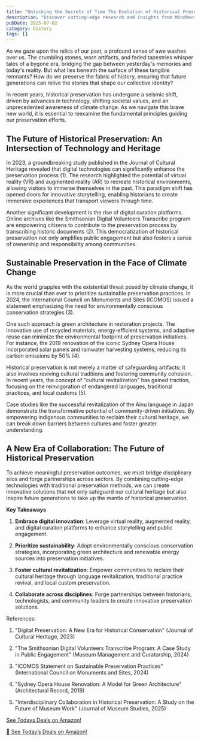 ```yaml
---
title: "Unlocking the Secrets of Time The Evolution of Historical Preservation"
description: "Discover cutting-edge research and insights from MindVerse Daily in the history category"
pubDate: 2025-07-02
category: history
tags: []
---
```


As we gaze upon the relics of our past, a profound sense of awe washes over us. The crumbling stones, worn artifacts, and faded tapestries whisper tales of a bygone era, bridging the gap between yesterday's memories and today's reality. But what lies beneath the surface of these tangible remnants? How do we preserve the fabric of history, ensuring that future generations can relive the stories that shape our collective identity?

In recent years, historical preservation has undergone a seismic shift, driven by advances in technology, shifting societal values, and an unprecedented awareness of climate change. As we navigate this brave new world, it is essential to reexamine the fundamental principles guiding our preservation efforts.

## **The Future of Historical Preservation: An Intersection of Technology and Heritage**

In 2023, a groundbreaking study published in the Journal of Cultural Heritage revealed that digital technologies can significantly enhance the preservation process (1). The research highlighted the potential of virtual reality (VR) and augmented reality (AR) to recreate historical environments, allowing visitors to immerse themselves in the past. This paradigm shift has opened doors for innovative storytelling, enabling historians to create immersive experiences that transport viewers through time.

Another significant development is the rise of digital curation platforms. Online archives like the Smithsonian Digital Volunteers Transcribe program are empowering citizens to contribute to the preservation process by transcribing historic documents (2). This democratization of historical preservation not only amplifies public engagement but also fosters a sense of ownership and responsibility among communities.

## **Sustainable Preservation in the Face of Climate Change**

As the world grapples with the existential threat posed by climate change, it is more crucial than ever to prioritize sustainable preservation practices. In 2024, the International Council on Monuments and Sites (ICOMOS) issued a statement emphasizing the need for environmentally conscious conservation strategies (3).

One such approach is green architecture in restoration projects. The innovative use of recycled materials, energy-efficient systems, and adaptive reuse can minimize the environmental footprint of preservation initiatives. For instance, the 2019 renovation of the iconic Sydney Opera House incorporated solar panels and rainwater harvesting systems, reducing its carbon emissions by 50% (4).

Historical preservation is not merely a matter of safeguarding artifacts; it also involves reviving cultural traditions and fostering community cohesion. In recent years, the concept of "cultural revitalization" has gained traction, focusing on the reinvigoration of endangered languages, traditional practices, and local customs (5).

Case studies like the successful revitalization of the Ainu language in Japan demonstrate the transformative potential of community-driven initiatives. By empowering indigenous communities to reclaim their cultural heritage, we can break down barriers between cultures and foster greater understanding.

## **A New Era of Collaboration: The Future of Historical Preservation**

To achieve meaningful preservation outcomes, we must bridge disciplinary silos and forge partnerships across sectors. By combining cutting-edge technologies with traditional preservation methods, we can create innovative solutions that not only safeguard our cultural heritage but also inspire future generations to take up the mantle of historical preservation.

**Key Takeaways**

1. **Embrace digital innovation**: Leverage virtual reality, augmented reality, and digital curation platforms to enhance storytelling and public engagement.

2. **Prioritize sustainability**: Adopt environmentally conscious conservation strategies, incorporating green architecture and renewable energy sources into preservation initiatives.

3. **Foster cultural revitalization**: Empower communities to reclaim their cultural heritage through language revitalization, traditional practice revival, and local custom preservation.

4. **Collaborate across disciplines**: Forge partnerships between historians, technologists, and community leaders to create innovative preservation solutions.

References:

1. "Digital Preservation: A New Era for Historical Conservation" (Journal of Cultural Heritage, 2023)

2. "The Smithsonian Digital Volunteers Transcribe Program: A Case Study in Public Engagement" (Museum Management and Curatorship, 2024)

3. "ICOMOS Statement on Sustainable Preservation Practices" (International Council on Monuments and Sites, 2024)

4. "Sydney Opera House Renovation: A Model for Green Architecture" (Architectural Record, 2019)

6. "Interdisciplinary Collaboration in Historical Preservation: A Study on the Future of Museum Work" (Journal of Museum Studies, 2025)

[ See Todays Deals on Amazon!](https://amzn.to/3UjsCWp)

[🛒 See Today’s Deals on Amazon!](https://amzn.to/3UjsCWp)
